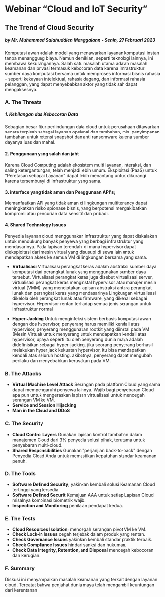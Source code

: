 # Webinar “Cloud and IoT Security”
## The Trend of Cloud Security 
##### by Mr. Muhammad Salahuddien Manggalann - Senin, 27 Februari 2023

Komputasi awan adalah model yang menawarkan layanan komputasi instan tanpa menanggung biaya.  Namun demikian, seperti teknologi lainnya, ini membawa kekurangannya.  Salah satu masalah utama adalah masalah keamanan dan privasi termasuk kebocoran data karena infrastruktur sumber daya komputasi bersama untuk memproses informasi bisnis rahasia - seperti kekayaan intelektual, rahasia dagang, dan informasi rahasia pelanggan, yang dapat menyebabkan aktor yang tidak sah dapat mengaksesnya.

### A.	The Threats
##### 1.	Kehilangan dan Kebocoran Data
Sebagian besar fitur perlindungan data cloud untuk perusahaan ditawarkan secara terpisah sebagai layanan opsional dan tambahan, mis. penyimpanan tambahan untuk retensi snapshot dan anti ransomware karena sumber dayanya luas dan mahal.
#### 2.	Penggunaan yang salah dan jaht
Karena Cloud Computing adalah ekosistem multi layanan, interaksi, dan saling ketergantungan, telah menjadi lebih umum. Eksploitasi (PaaS) untuk "Peretasan sebagai Layanan" dapat lebih menantang untuk dikurangi karena tersembunyi di infrastruktur yang sama.
#### 3.	interface yang tidak aman dan Penggunaan API's; 
Memanfaatkan API yang tidak aman di lingkungan multitenancy dapat meningkatkan risiko spionase bisnis, yang berpotensi mengakibatkan kompromi atau pencurian data sensitif dan pribadi.
#### 4.	Shared Technology Issues
Penyedia layanan cloud menggunakan infrastruktur yang dapat diskalakan untuk mendukung banyak penyewa yang berbagi infrastruktur yang mendasarinya. Pada lapisan terendah, di mana hypervisor dapat dieksploitasi dari mesin virtual yang disusupi di sewa lain untuk mendapatkan akses ke semua VM di lingkungan bersama yang sama.

- **Virtualisasi**
Virtualisasi perangkat keras adalah abstraksi sumber daya komputasi dari perangkat lunak yang menggunakan sumber daya tersebut. Virtualisasi perangkat keras juga disebut virtualisasi server, virtualisasi perangkat keras menginstal hypervisor atau manajer mesin virtual (VMM), yang menciptakan lapisan abstraksi antara perangkat lunak dan perangkat keras yang mendasarinya
Lingkungan virtualisasi dikelola oleh perangkat lunak atau firmware, yang dikenal sebagai hypervisor. Hypervisor rentan terhadap semua jenis serangan untuk infrastruktur normal

- **Hyper-Jacking**
Untuk menginfeksi sistem berbasis komputasi awan dengan dos hypervisor, penyerang harus memiliki kendali atas hypervisor, penyerang menggunakan rootkit yang diinstal pada VM (Mesin Virtual) untuk menyerang untuk mendapatkan kendali atas hypervisor, upaya seperti itu oleh penyerang dunia maya adalah didefinisikan sebagai hyper-jacking. jika seorang penyerang berhasil melakukan hyper jack kekuatan hypervisor, itu bisa mendapatkan kendali atas seluruh hosting. akibatnya, penyerang dapat mengubah perilaku dan menyebabkan kerusakan pada VM.

### B.	The Attacks
- **Virtual Machine Level Attack**
Serangan pada platform Cloud yang sama dapat mempengaruhi penyewa lainnya. Wajib bagi penyebaran Cloud apa pun untuk mengeraskan lapisan virtualisasi untuk mencegah serangan VM ke VM.
- **Service and Session Hijacking**
- **Man in the Cloud and DDoS**

### C.	The Security
- **Cloud Control Layers**
Gunakan lapisan kontrol tambahan dalam manajemen Cloud dari 3% penyedia solusi pihak, terutama untuk penyebaran multi-cloud.
- **Shared Responsibilities**
Gunakan "perjanjian back-to-back" dengan Penyedia Cloud Anda untuk memastikan kepatuhan standar keamanan penuh.

### D.	The Tools
- **Software Defined Security**; 
yakinkan kembali solusi Keamanan Cloud tertinggi yang tersedia. 
- **Software Defined Securit**
Kemajuan AAA untuk setiap Lapisan Cloud misalnya kombinasi biometrik wajib.
- **Inspection and Monitoring**
penilaian pendapat kedua.


### E.	The Tests
- **Cloud Resources Isolation**; 
mencegah serangan pivot VM ke VM.
- **Check Lock-in Issues**
cegah terjebak dalam produk yang rentan. 
- **Check Governance Issues**
yakinkan kembali standar praktik terbaik.
- **Check Compliance Issues**
hindari sanksi dan hukuman. 
- **Check Data Integrity, Retention, and Disposal**
mencegah kebocoran dan kerugian.

### F.	Summary
Diskusi ini menyampaikan masalah keamanan yang terkait dengan layanan cloud. Tercatat bahwa penjahat dunia maya telah mengambil keuntungan dari kerentanan

